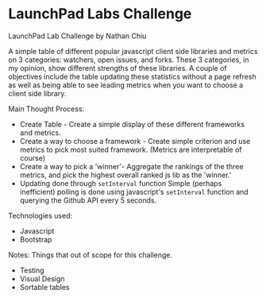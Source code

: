# LaunchPad Labs Challenge

LaunchPad Lab Challenge by Nathan Chiu

A simple table of different popular javascript client side libraries and metrics on 3 categories: watchers, open issues, and forks.
These 3 categories, in my opinion, show different strengths of these libraries.
A couple of objectives include the table updating these statistics without a page refresh as well as being able to see leading metrics when you want to choose a client side library.

Main Thought Process:
- Create Table -
Create a simple display of these different frameworks and metrics.
- Create a way to choose a framework -
Create simple criterion and use metrics to pick most suited framework. (Metrics are interpretable of course)
- Create a way to pick a 'winner'-
Aggregate the rankings of the three metrics, and pick the highest overall ranked js lib as the 'winner.'
- Updating done through ```setInterval``` function
Simple (perhaps inefficient) polling is done using javascript's ```setInterval``` function and querying the Github API every 5 seconds.

Technologies used:
- Javascript
- Bootstrap

Notes:
Things that out of scope for this challenge.
- Testing
- Visual Design
- Sortable tables